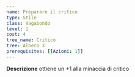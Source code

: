 ```yaml
---
name: Preparare il critico
type: Stile
class: Vagabondo
level: 1
cost: 4
tree_name: Critico
tree: Albero 3
prerequisites: [[Azioni: 1]]
---
```


**Descrizione**
ottiene un +1 alla minaccia di critico